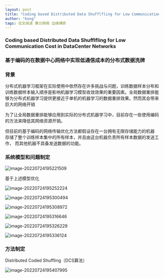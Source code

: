 ```yaml
---
layout: post
title: "Coding based Distributed Data Shufflfling for Low Communication Cost in DataCenter Networks"
author: "kong"
tags: 论文阅读 算力网络 边缘博弈
---
```


### Coding based Distributed Data Shufflfling for Low Communication Cost in DataCenter Networks

### 基于编码的在数据中心网络中实现低通信成本的分布式数据洗牌



### 背景

分布式机器学习框架在实际使用中依然存在许多挑战与问题，训练数据样本分布和训练数据样本输入顺序是影响机器学习模型收敛效果的重要因素。全局数据重排能够为分布式机器学习提供更接近于单机的机器学习的数据重排效果。然而其会带来巨大的网络开销

为了让全局数据重排能够应用到实际的分布式机器学习中，目前存在一些使用编码的方法来降低其网络资源开销。

但目前的基于编码的网络传输优化方法都假设存在一台拥有无限存储能力的机器
存储了整个训练样本集中的所有样本，并且由这台机器负责所有样本数据的发送工作，
而其他机器不具备发送数据的功能。

### 系统模型和问题制定



![image-20220724195221509](https://cdn.jsdelivr.net/gh/Kong-PR/Typora-picture@latest/img/image-20220724195221509.png)

基于上述模型优化



![image-20220724195252224](https://cdn.jsdelivr.net/gh/Kong-PR/Typora-picture@latest/img/image-20220724195252224.png)

![image-20220724195300494](https://cdn.jsdelivr.net/gh/Kong-PR/Typora-picture@latest/img/image-20220724195300494.png)

![image-20220724195308972](https://cdn.jsdelivr.net/gh/Kong-PR/Typora-picture@latest/img/image-20220724195308972.png)

![image-20220724195316646](https://cdn.jsdelivr.net/gh/Kong-PR/Typora-picture@latest/img/image-20220724195316646.png)

![image-20220724195326229](https://cdn.jsdelivr.net/gh/Kong-PR/Typora-picture@latest/img/image-20220724195326229.png)

![image-20220724195336124](https://cdn.jsdelivr.net/gh/Kong-PR/Typora-picture@latest/img/image-20220724195336124.png)





### 方法制定

Distributed Coded Shuffling（DCS算法）

![image-20220724195407995](https://cdn.jsdelivr.net/gh/Kong-PR/Typora-picture@latest/img/image-20220724195407995.png)

